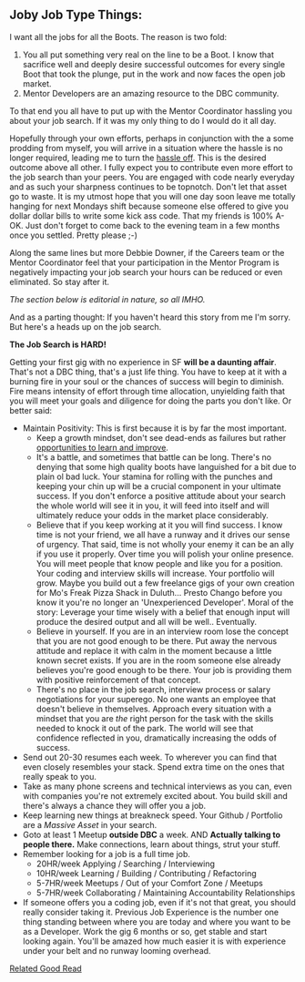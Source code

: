 ## Joby Job Type Things:

I want all the jobs for all the Boots. The reason is two fold:

1. You all put something very real on the line to be a Boot. I know that sacrifice well and deeply desire successful outcomes for every single Boot that took the plunge, put in the work and now faces the open job market.
2. Mentor Developers are an amazing resource to the DBC community.

To that end you all have to put up with the Mentor Coordinator hassling you about your job search. If it was my only thing to do I would do it all day.

Hopefully through your own efforts, perhaps in conjunction with the a some prodding from myself, you will arrive in a situation where the hassle is no longer required, leading me to turn the [hassle off](https://cdn.meme.am/instances/64781993.jpg). This is the desired outcome above all other. I fully expect you to contribute even more effort to the job search than your peers. You are engaged with code nearly everyday and as such your sharpness continues to be topnotch. Don't let that asset go to waste. It is my utmost hope that you will one day soon leave me totally hanging for next Mondays shift because someone else offered to give you dollar dollar bills to write some kick ass code. That my friends is 100% A-OK. Just don't forget to come back to the evening team in a few months once you settled. Pretty please ;-)

Along the same lines but more Debbie Downer, if the Careers team or the Mentor Coordinator feel that your participation in the Mentor Program is negatively impacting your job search your hours can be reduced or even eliminated. So stay after it.

*The section below is editorial in nature, so all IMHO.*

And as a parting thought: If you haven't heard this story from me I'm sorry. But here's a heads up on the job search.

**The Job Search is HARD!**

Getting your first gig with no experience in SF **will be a daunting affair**. That's not a DBC thing, that's a just life thing. You have to keep at it with a burning fire in your soul or the chances of success will begin to diminish. Fire means intensity of effort through time allocation, unyielding faith that you will meet your goals and diligence for doing the parts you don't like. Or better said:

- Maintain Positivity: This is first because it is by far the most important.
  - Keep a growth mindset, don't see dead-ends as failures but rather [opportunities to learn and improve](http://www.dailyfailcentral.com/sites/default/files/styles/fail/public/fail/aQ4Z5wr_700b_v1.jpg?itok=btbnsTy7).
  - It's a battle, and sometimes that battle can be long. There's no denying that some high quality boots have languished for a bit due to plain ol bad luck. Your stamina for rolling with the punches and keeping your chin up will be a crucial component in your ultimate success. If you don't enforce a positive attitude about your search the whole world will see it in you, it will feed into itself and will ultimately reduce your odds in the market place considerably.
  - Believe that if you keep working at it you will find success. I know time is not your friend, we all have a runway and it drives our sense of urgency. That said, time is not wholly your enemy it can be an ally if you use it properly. Over time you will polish your online presence. You will meet people that know people and like you for a position. Your coding and interview skills will increase. Your portfolio will grow. Maybe you build out a few freelance gigs of your own creation for Mo's Freak Pizza Shack in Duluth... Presto Chango before you know it you're no longer an 'Unexperienced Developer'. Moral of the story: Leverage your time wisely with a belief that enough input will produce the desired output and all will be well.. Eventually.
  - Believe in yourself. If you are in an interview room lose the concept that you are not good enough to be there. Put away the nervous attitude and replace it with calm in the moment because a little known secret exists. If you are in the room someone else already believes you're good enough to be there. Your job is providing them with positive reinforcement of that concept.
  - There's no place in the job search, interview process or salary negotiations for your superego. No one wants an employee that doesn't believe in themselves. Approach every situation with a mindset that you are *the* right person for the task with the skills needed to knock it out of the park. The world will see that confidence reflected in you, dramatically increasing the odds of success.
- Send out 20-30 resumes each week. To wherever you can find that even closely resembles your stack. Spend extra time on the ones that really speak to you.
- Take as many phone screens and technical interviews as you can, even with companies you're not extremely excited about. You build skill and there's always a chance they will offer you a job.
- Keep learning new things at breakneck speed. Your Github / Portfolio are a *Massive Asset* in your search.
- Goto at least 1 Meetup **outside DBC** a week. AND **Actually talking to people there.** Make connections, learn about things, strut your stuff.
- Remember looking for a job is a full time job.
  - 20HR/week Applying / Searching / Interviewing
  - 10HR/week Learning / Building / Contributing / Refactoring
  - 5-7HR/week Meetups / Out of your Comfort Zone / Meetups
  - 5-7HR/week Collaborating / Maintaining Accountability Relationships
- If someone offers you a coding job, even if it's not that great, you should really consider taking it. Previous Job Experience is the number one thing standing between where you are today and where you want to be as a Developer. Work the gig 6 months or so, get stable and start looking again. You'll be amazed how much easier it is with experience under your belt and no runway looming overhead.

[Related Good Read](http://sobit.me/2016/07/08/amazon-software-engineer-interview/)

